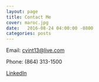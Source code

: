 ```yaml
---
layout: page
title: Contact Me
cover: maroc.jpg
date:   2016-08-24 04:00:00 -0800
categories: posts
---
```


Email: cvint13@live.com

Phone: (864) 313-1500

[LinkedIn](https://www.linkedin.com/in/cynthia-vint968a1a63)
